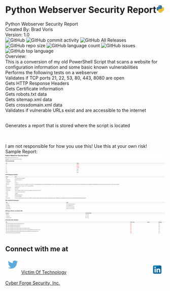 # Python Webserver Security Report<img src="https://github.com/bvoris/bvoris/blob/master/pythonicon.png" width=5% height=5% />
Python Webserver Security Report<br />
Created By: Brad Voris<br />
Version: 1.0<br />
<img alt="GitHub" src="https://img.shields.io/github/license/bvoris/PythonWebserverSecurityReport">
<img alt="GitHub commit activity" src="https://img.shields.io/github/commit-activity/m/bvoris/PythonWebserverSecurityReport">
<img alt="GitHub All Releases" src="https://img.shields.io/github/downloads/bvoris/PythonWebserverSecurityReport/total">
<img alt="GitHub repo size" src="https://img.shields.io/github/repo-size/bvoris/PythonWebserverSecurityReport">
<img alt="GitHub language count" src="https://img.shields.io/github/languages/count/bvoris/PythonWebserverSecurityReport">
<img alt="GitHub issues" src="https://img.shields.io/github/issues/bvoris/PythonWebserverSecurityReport">
<img alt="GitHub top language" src="https://img.shields.io/github/languages/top/bvoris/PythonWebserverSecurityReport">
<br />
Overview:<br />
This is a conversion of my old  PowerShell Script that scans a website for configuration information and some basic known vulnerabilities<br />
Performs the following tests on a webserver<br />
Validates if TCP ports 21, 22, 53, 80, 443, 8080 are open<br />
Gets HTTP Response Headers<br />
Gets Certificate information<br />
Gets robots.txt data<br />
Gets sitemap.xml data<br />
Gets crossdomain.xml data<br />
Validates if vulnerable URLs exist and are accessible to the internet<br /><br />

Generates a report that is stored where the script is located<br />

<br /><br />
I am not responsible for how you use this! Use this at your own risk!<br />
Sample Report:<br />
<IMG SRC="https://github.com/bvoris/PythonWebserverSecurityReport/blob/main/screenshot.png">
<br />

## Connect with me at

<a href="https://twitter.com/HMInfoSecViking?ref_src=twsrc%5Etfw"><IMG SRC="https://github.com/bvoris/bvoris/blob/master/twitter.jpg" WIDTH=10% HEIGHT=10% ALIGN=LEFT></a>	
<a href="https://www.linkedin.com/in/brad-voris" target="_blank"><IMG SRC="https://github.com/bvoris/bvoris/blob/master/linkedin.png" WIDTH=10% HEIGHT=4% ALIGN=RIGHT></a>
<BR /> 
<A HREF="https://www.victimoftechnology.com">Victim Of Technology<A />
<BR /><BR />
<A HREF="https://www.cyberforgesecurity.com">Cyber Forge Security, Inc.<A />
